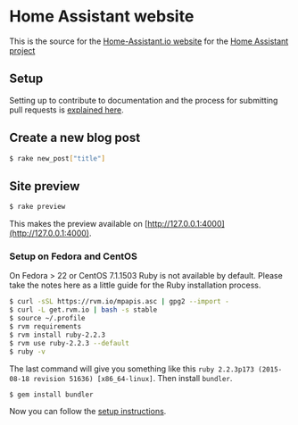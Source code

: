 # Home Assistant website

This is the source for the [Home-Assistant.io website](https://home-assistant.io) for the [Home Assistant project](https://github.com/home-assistant/home-assistant)

## Setup

Setting up to contribute to documentation and the process for submitting pull requests is [explained here](https://home-assistant.io/developers/website/).

## Create a new blog post

```bash
$ rake new_post["title"]
```

## Site preview

```bash
$ rake preview
```

This makes the preview available on [http://127.0.0.1:4000](http://127.0.0.1:4000).


### Setup on Fedora and CentOS
On Fedora > 22 or CentOS 7.1.1503 Ruby is not available by default. Please take the notes here as a little guide for the Ruby installation process. 

```bash
$ curl -sSL https://rvm.io/mpapis.asc | gpg2 --import -
$ curl -L get.rvm.io | bash -s stable
$ source ~/.profile
$ rvm requirements
$ rvm install ruby-2.2.3
$ rvm use ruby-2.2.3 --default
$ ruby -v
```

The last command will give you something like this `ruby 2.2.3p173 (2015-08-18 revision 51636) [x86_64-linux]`. Then install `bundler`.

```bash
$ gem install bundler
```

Now you can follow the [setup instructions](https://home-assistant.io/developers/website/).
